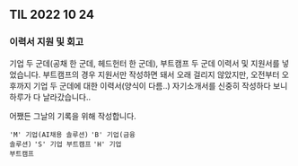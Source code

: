 ## TIL 2022 10 24

### 이력서 지원 및 회고

기업 두 군데(공채 한 군데, 헤드헌터 한 군데), 부트캠프 두 군데 이력서 및 지원서를 넣었습니다. 부트캠프의 경우 지원서만 작성하면 돼서 오래 걸리지 않았지만,
오전부터 오후까지 기업 두 군데에 대한 이력서(양식이 다름..) 자기소개서를 신중히 작성하다 보니 하루가 다 날라갔습니다..

어쨌든 그날의 기록을 위해 작성합니다.

<code>'M' 기업(AI채용 솔루션)</code> <code>'B' 기업(금융 솔루션)</code> <code>'S' 기업 부트캠프</code> <code>'H' 기업 부트캠프</code>
